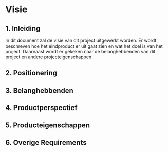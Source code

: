 # Visie

## 1. Inleiding

In dit document zal de visie van dit project uitgewerkt worden. Er wordt beschreven hoe het eindproduct er uit gaat zien en wat het doel is van het project. Daarnaast wordt er gekeken naar de belanghebbenden van dit project en andere projecteigenschappen.

## 2. Positionering

## 3. Belanghebbenden

## 4. Productperspectief

## 5. Producteigenschappen

## 6. Overige Requirements